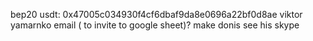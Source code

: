 bep20 usdt: 0x47005c034930f4cf6dbaf9da8e0696a22bf0d8ae
viktor yamarnko email ( to invite to google sheet)?
make donis see his skype
